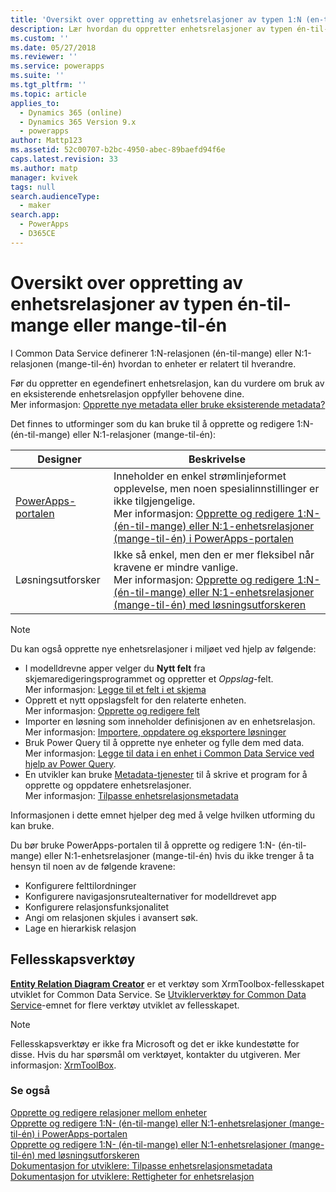 ```yaml
---
title: 'Oversikt over oppretting av enhetsrelasjoner av typen 1:N (en-til-mange) eller N:1 (mange-til-en) i PowerApps | MicrosoftDocs'
description: Lær hvordan du oppretter enhetsrelasjoner av typen én-til-mange eller mange-til-én
ms.custom: ''
ms.date: 05/27/2018
ms.reviewer: ''
ms.service: powerapps
ms.suite: ''
ms.tgt_pltfrm: ''
ms.topic: article
applies_to:
  - Dynamics 365 (online)
  - Dynamics 365 Version 9.x
  - powerapps
author: Mattp123
ms.assetid: 52c00707-b2bc-4950-abec-89baefd94f6e
caps.latest.revision: 33
ms.author: matp
manager: kvivek
tags: null
search.audienceType:
  - maker
search.app:
  - PowerApps
  - D365CE
---
```

# <a name="create-one-to-many-or-many-to-one-entity-relationships-overview"></a>Oversikt over oppretting av enhetsrelasjoner av typen én-til-mange eller mange-til-én

I Common Data Service definerer 1:N-relasjonen (én-til-mange) eller N:1-relasjonen (mange-til-én) hvordan to enheter er relatert til hverandre. 
  
Før du oppretter en egendefinert enhetsrelasjon, kan du vurdere om bruk av en eksisterende enhetsrelasjon oppfyller behovene dine. <br />Mer informasjon: [Opprette nye metadata eller bruke eksisterende metadata?](create-edit-metadata.md#create-new-metadata-or-use-existing-metadata)

Det finnes to utforminger som du kan bruke til å opprette og redigere 1:N- (én-til-mange) eller N:1-relasjoner (mange-til-én):

|Designer| Beskrivelse|
|--|--|
|[PowerApps-portalen](https://web.powerapps.com/?utm_source=padocs&utm_medium=linkinadoc&utm_campaign=referralsfromdoc)|Inneholder en enkel strømlinjeformet opplevelse, men noen spesialinnstillinger er ikke tilgjengelige.<br />Mer informasjon: [Opprette og redigere 1:N- (én-til-mange) eller N:1-enhetsrelasjoner (mange-til-én) i PowerApps-portalen](create-edit-1n-relationships-portal.md)|
|Løsningsutforsker|Ikke så enkel, men den er mer fleksibel når kravene er mindre vanlige. <br />Mer informasjon: [Opprette og redigere 1:N- (én-til-mange) eller N:1-enhetsrelasjoner (mange-til-én) med løsningsutforskeren](create-edit-1n-relationships-solution-explorer.md) |

> [!NOTE]
> Du kan også opprette nye enhetsrelasjoner i miljøet ved hjelp av følgende:
> - I modelldrevne apper velger du **Nytt felt** fra skjemaredigeringsprogrammet og oppretter et *Oppslag*-felt. <br />Mer informasjon: [Legge til et felt i et skjema](../model-driven-apps/add-field-form.md)
> - Opprett et nytt oppslagsfelt for den relaterte enheten. <br />Mer informasjon: [Opprette og redigere felt](create-edit-fields.md)
> - Importer en løsning som inneholder definisjonen av en enhetsrelasjon. <br />Mer informasjon: [Importere, oppdatere og eksportere løsninger](import-update-export-solutions.md)
> - Bruk Power Query til å opprette nye enheter og fylle dem med data. <br />Mer informasjon: [Legge til data i en enhet i Common Data Service ved hjelp av Power Query](data-platform-cds-newentity-pq.md).
> - En utvikler kan bruke [Metadata-tjenester](../../developer/common-data-service/metadata-services.md) til å skrive et program for å opprette og oppdatere enhetsrelasjoner. <br />Mer informasjon: [Tilpasse enhetsrelasjonsmetadata](https://docs.microsoft.com/dynamics365/customer-engagement/developer/customize-entity-relationship-metadata)

Informasjonen i dette emnet hjelper deg med å velge hvilken utforming du kan bruke. 

Du bør bruke PowerApps-portalen til å opprette og redigere 1:N- (én-til-mange) eller N:1-enhetsrelasjoner (mange-til-én) hvis du ikke trenger å ta hensyn til noen av de følgende kravene:

- Konfigurere felttilordninger
- Konfigurere navigasjonsrutealternativer for modelldrevet app
- Konfigurere relasjonsfunksjonalitet
- Angi om relasjonen skjules i avansert søk.
- Lage en hierarkisk relasjon


## <a name="community-tools"></a>Fellesskapsverktøy

**[Entity Relation Diagram Creator](https://www.xrmtoolbox.com/plugins/JourneyIntoCRM.XrmToolbox.ERDPlugin/)** er et verktøy som XrmToolbox-fellesskapet utviklet for Common Data Service. Se [Utviklerverktøy for Common Data Service](https://docs.microsoft.com/dynamics365/customer-engagement/developer/developer-tools)-emnet for flere verktøy utviklet av fellesskapet.

> [!NOTE]
> Fellesskapsverktøy er ikke fra Microsoft og det er ikke kundestøtte for disse. Hvis du har spørsmål om verktøyet, kontakter du utgiveren. Mer informasjon: [XrmToolBox](https://www.xrmtoolbox.com).

### <a name="see-also"></a>Se også

[Opprette og redigere relasjoner mellom enheter](create-edit-entity-relationships.md)<br />
[Opprette og redigere 1:N- (én-til-mange) eller N:1-enhetsrelasjoner (mange-til-én) i PowerApps-portalen](create-edit-1n-relationships-portal.md)<br />
[Opprette og redigere 1:N- (én-til-mange) eller N:1-enhetsrelasjoner (mange-til-én) med løsningsutforskeren](create-edit-1n-relationships-solution-explorer.md)<br />
[Dokumentasjon for utviklere: Tilpasse enhetsrelasjonsmetadata](/dynamics365/customer-engagement/developer/customize-entity-relationship-metadata)<br />
[Dokumentasjon for utviklere: Rettigheter for enhetsrelasjon](/dynamics365/customer-engagement/developer/entity-relationship-eligibility)


